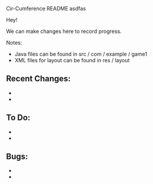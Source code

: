 Cir-Cumference README
asdfas

Hey!

We can make changes here to record progress.

Notes: 
- Java files can be found in src / com / example / game1
- XML files for layout can be found in  res / layout 

Recent Changes:
-
-
-


To Do:
-
-
-


Bugs:
-
-
-
